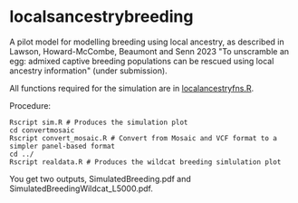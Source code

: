 # localsancestrybreeding

A pilot model for modelling breeding using local ancestry, as described in Lawson, Howard-McCombe, Beaumont and Senn 2023 "To unscramble an egg: admixed captive breeding populations can be rescued using local ancestry information" (under submission).

All functions required for the simulation are in [localancestryfns.R](localancestryfns.R).

Procedure:

```{sh}
Rscript sim.R # Produces the simulation plot
cd convertmosaic
Rscript convert_mosaic.R # Convert from Mosaic and VCF format to a simpler panel-based format
cd ../
Rscript realdata.R # Produces the wildcat breeding simlulation plot
```

You get two outputs, SimulatedBreeding.pdf and SimulatedBreedingWildcat_L5000.pdf.
